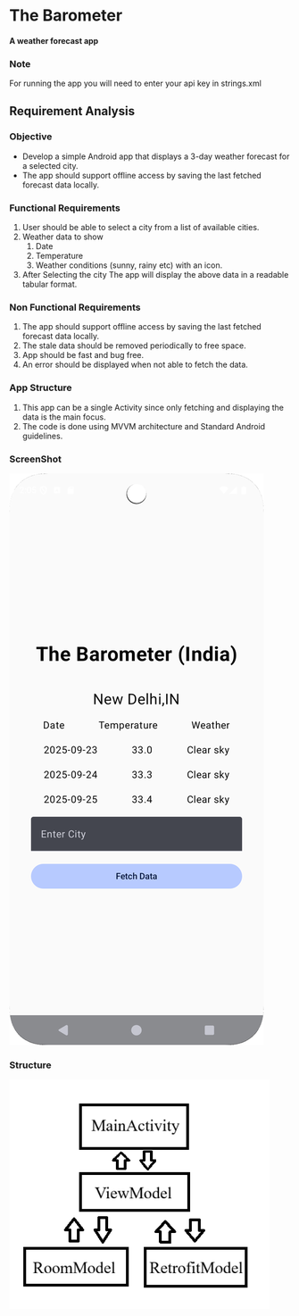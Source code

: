 # The Barometer 
#### A weather forecast app

### Note
For running the app you will need to enter your api key in strings.xml

## Requirement Analysis
### Objective
- Develop a simple Android app that displays a 3-day weather forecast for a selected city.
- The app should support offline access by saving the last fetched forecast data locally. 
### Functional Requirements
1. User should be able to select a city from a list of available cities.
2. Weather data to show 
   1. Date
   2. Temperature
   3. Weather conditions (sunny, rainy etc) with an icon.
3. After Selecting the city The app will display the above data in a readable tabular format.

### Non Functional Requirements
1. The app should support offline access by saving the last fetched forecast data locally.
2. The stale data should be removed periodically to free space.
3. App should be fast and bug free.
4. An error should be displayed when not able to fetch the data.

### App Structure
1. This app can be a single Activity since only fetching and displaying the data is the main focus.
2. The code is done using MVVM architecture and Standard Android guidelines.

### ScreenShot
![screenshot](./Screenshot_app.png)

### Structure
![Architecture](./structure.png)

